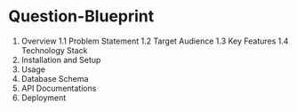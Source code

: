 # Question-Blueprint
1. Overview
  1.1 Problem Statement
  1.2 Target Audience
  1.3 Key Features
  1.4 Technology Stack
2. Installation and Setup
3. Usage
4. Database Schema
5. API Documentations
6. Deployment 

